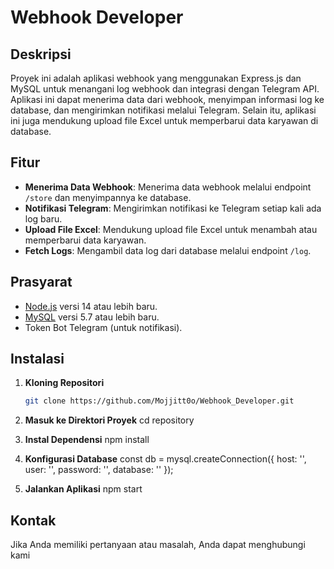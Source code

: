 # Webhook Developer

## Deskripsi

Proyek ini adalah aplikasi webhook yang menggunakan Express.js dan MySQL untuk menangani log webhook dan integrasi dengan Telegram API. Aplikasi ini dapat menerima data dari webhook, menyimpan informasi log ke database, dan mengirimkan notifikasi melalui Telegram. Selain itu, aplikasi ini juga mendukung upload file Excel untuk memperbarui data karyawan di database.

## Fitur

- **Menerima Data Webhook**: Menerima data webhook melalui endpoint `/store` dan menyimpannya ke database.
- **Notifikasi Telegram**: Mengirimkan notifikasi ke Telegram setiap kali ada log baru.
- **Upload File Excel**: Mendukung upload file Excel untuk menambah atau memperbarui data karyawan.
- **Fetch Logs**: Mengambil data log dari database melalui endpoint `/log`.

## Prasyarat

- [Node.js](https://nodejs.org/) versi 14 atau lebih baru.
- [MySQL](https://www.mysql.com/) versi 5.7 atau lebih baru.
- Token Bot Telegram (untuk notifikasi).

## Instalasi

1. **Kloning Repositori**

   ```bash
   git clone https://github.com/Mojjitt0o/Webhook_Developer.git

2. **Masuk ke Direktori Proyek**
   cd repository
   
3. **Instal Dependensi**
   npm install
   
4. **Konfigurasi Database**
   const db = mysql.createConnection({
    host: '',
    user: '',
    password: '',
    database: ''
});

5. **Jalankan Aplikasi**
   npm start



## Kontak
Jika Anda memiliki pertanyaan atau masalah, Anda dapat menghubungi kami
